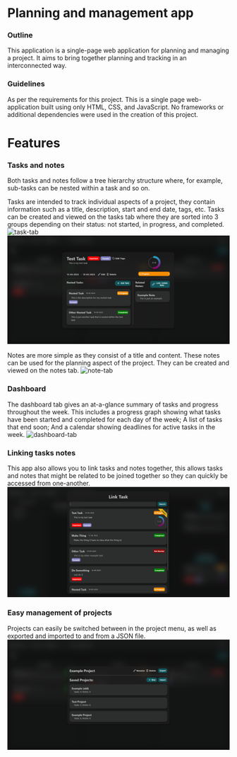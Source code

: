 # Planning and management app
### Outline
This application is a single-page web application for planning and managing a project. It aims to bring together planning and tracking in an interconnected way.
### Guidelines
As per the requirements for this project. This is a single page web-application built using only HTML, CSS, and JavaScript. No frameworks or additional dependencies were used in the creation of this project.

# Features
### Tasks and notes
Both tasks and notes follow a tree hierarchy structure where, for example, sub-tasks can be nested within a task and so on.

Tasks are intended to track individual aspects of a project, they contain information such as a title, description, start and end date, tags, etc. Tasks can be created and viewed on the tasks tab where they are sorted into 3 groups depending on their status: not started, in progress, and completed. 
![task-tab](examples/task-tab.png)
![task-view](examples/task-view.png)

Notes are more simple as they consist of a title and content. These notes can be used for the planning aspect of the project. They can be created and viewed on the notes tab.
![note-tab](examples/note-tab.png)

### Dashboard
The dashboard tab gives an at-a-glance summary of tasks and progress throughout the week. This includes a progress graph showing what tasks have been started and completed for each day of the week; A list of tasks that end soon; And a calendar showing deadlines for active tasks in the week.
![dashboard-tab](examples/dashboard.tab.png)

### Linking tasks notes
This app also allows you to link tasks and notes together, this allows tasks and notes that might be related to be joined together so they can quickly be accessed from one-another.
![linking](examples/linking.png)

### Easy management of projects
Projects can easily be switched between in the project menu, as well as exported and imported to and from a JSON file.
![selection](examples/selection.png)
